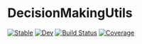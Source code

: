 # DecisionMakingUtils

[![Stable](https://img.shields.io/badge/docs-stable-blue.svg)](https://DecisionMakingAI.github.io/DecisionMakingUtils.jl/stable)
[![Dev](https://img.shields.io/badge/docs-dev-blue.svg)](https://DecisionMakingAI.github.io/DecisionMakingUtils.jl/dev)
[![Build Status](https://github.com/DecisionMakingAI/DecisionMakingUtils.jl/workflows/CI/badge.svg)](https://github.com/DecisionMakingAI/DecisionMakingUtils.jl/actions)
[![Coverage](https://codecov.io/gh/DecisionMakingAI/DecisionMakingUtils.jl/branch/master/graph/badge.svg)](https://codecov.io/gh/DecisionMakingAI/DecisionMakingUtils.jl)
